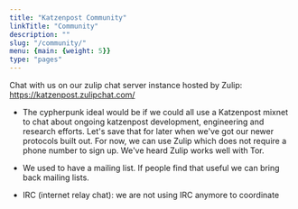 ```yaml
---
title: "Katzenpost Community"
linkTitle: "Community"
description: ""
slug: "/community/"
menu: {main: {weight: 5}}
type: "pages"
---
```


Chat with us on our zulip chat server instance hosted by Zulip:
https://katzenpost.zulipchat.com/


* The cypherpunk ideal would be if we could all use a Katzenpost mixnet
to chat about ongoing katzenpost development, engineering and research
efforts. Let's save that for later when we've got our newer protocols
built out. For now, we can use Zulip which does not require a phone
number to sign up. We've heard Zulip works well with Tor.

* We used to have a mailing list. If people find that useful we can
bring back mailing lists.

* IRC (internet relay chat): we are not using IRC anymore to coordinate




